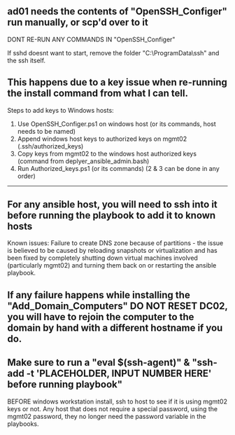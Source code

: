 ad01 needs the contents of "OpenSSH_Configer" run manually, or scp'd over to it
---  
DONT RE-RUN ANY COMMANDS IN "OpenSSH_Configer"

If sshd doesnt want to start, remove the folder "C:\ProgramData\ssh" and the ssh itself.

This happens due to a key issue when re-running the install command from what I can tell.
---
Steps to add keys to Windows hosts:
1. Use OpenSSH_Configer.ps1 on windows host (or its commands, host needs to be named)
2. Append windows host keys to authorized keys on mgmt02 (.ssh/authorized_keys)
3. Copy keys from mgmt02 to the windows host authorized keys (command from deplyer_ansible_admin.bash)
4. Run Authorized_keys.ps1 (or its commands)
(2 & 3 can be done in any order)
---
For any ansible host, you will need to ssh into it before running the playbook to add it to known hosts
---
Known issues:
Failure to create DNS zone because of partitions - the issue is believed to be caused by reloading snapshots or virtualization and has been fixed by completely shutting down virtual machines involved (particularly mgmt02) and turning them back on or restarting the ansible playbook.

If any failure happens while installing the "Add_Domain_Computers" DO NOT RESET DC02, you will have to rejoin the computer to the domain by hand with a different hostname if you do.
---
Make sure to run a "eval $(ssh-agent)" & "ssh-add -t 'PLACEHOLDER, INPUT NUMBER HERE' before running playbook"
---
BEFORE windows workstation install, ssh to host to see if it is using mgmt02 keys or not. Any host that does not require a special password, using the mgmt02 password, they no longer need the password variable in the playbooks.